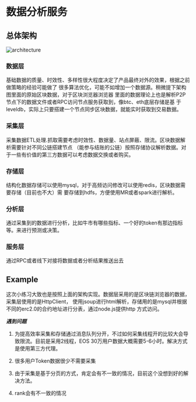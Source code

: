 # 数据分析服务

## 总体架构

![architecture](https://github.com/maodoutech/my-bitcoin/blob/master/temp/data_service.webp)

### 数据层

基础数据的质量、时效性、多样性很大程度决定了产品最终对外的效果，根据之前做策略的经验可能做了
很多算法优化，可能不如增加一个数据源。稍微提下架构图里面的原始区块数据，对于区块浏览器浏览器
里面的数据理论上也是解析P2P节点下的数据文件或者RPC访问节点服务获取到，像btc、eth底层存储是基
于leveldb，实际上只要搭建一个节点同步区块数据，就能实时获取到交易数据。

### 采集层

采集数据ETL处理.抓取需要考虑时效性、数据量、站点屏蔽、限流。区块数据解析需要针对不同公链搭建节点
（能参与结账的公链）按照存储协议解析数据。对于一些有价值的第三方数据可以考虑数据交换或者购买。

### 存储层

结构化数据存储可以使用mysql，对于高频访问修改可以使用redis，区块数据需要存储（目前也不大）需
要存储到hdfs，方便使用MR或者spark进行解析。

### 分析层

通过采集到的数据进行分析，比如牛市有哪些指标、一个好的token有那边指标等。来进行预测或决策。

### 服务层

通过RPC或者线下对接将数据或者分析结果推送出去


## Example

这次小练习大致也是按照上面的架构实现。数据层采用的是区块链浏览器的数据，采集层使用的是HttpClient，
使用jsoup进行html解析，存储用的是mysql并根据不同的erc2.0的合约地址进行分表，通过node.js提供http
方式访问。

***遇到问题***

1. 为提高效率采集和存储通过消息队列分开，不过如何采集线程开的比较大会导致限流。目前是采用2线程，EOS 
30万用户数据大概需要5-6小时。解决方式是使用第三方代理。

2. 很多用户Token数据很少不需要采集

3. 由于采集是基于分页的方式，肯定会有不一致的情况，目前这个没想到好的解决方法。

4. rank会有不一致的情况

